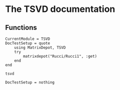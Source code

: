 # The TSVD documentation

## Functions
```@meta
CurrentModule = TSVD
DocTestSetup = quote
    using MatrixDepot, TSVD
    try
        matrixdepot("Rucci/Rucci1", :get)
    end
end
```

```@docs
tsvd
```

```@meta
DocTestSetup = nothing
```
